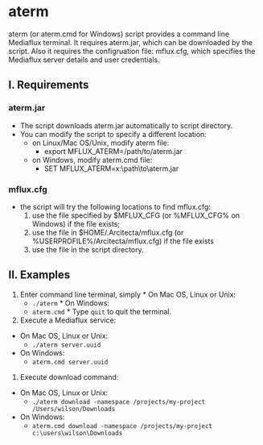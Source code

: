 # aterm

aterm (or aterm.cmd for Windows) script provides a command line Mediaflux terminal. It requires aterm.jar, which can be downloaded by the script. Also it requires the configruation file: mflux.cfg, which specifies the Mediaflux server details and user credentials.

## I. Requirements

### aterm.jar
* The script downloads aterm.jar automatically to script directory.
* You can modify the script to specify a different location:
  * on Linux/Mac OS/Unix, modify aterm file:
    * export MFLUX_ATERM=/path/to/aterm.jar
  * on Windows, modify aterm.cmd file:
    * SET MFLUX_ATERM=x:\path\to\aterm.jar

### mflux.cfg
* the script will try the following locations to find mflux.cfg:
  1. use the file specified by $MFLUX_CFG (or %MFLUX_CFG% on Windows) if the file exists;
  2. use the file in $HOME/.Arcitecta/mflux.cfg (or %USERPROFILE%/Arcitecta/mflux.cfg) if the file exists
  3. use the file in the script directory.

## II. Examples

  1. Enter command line terminal, simply 
    * On Mac OS, Linux or Unix:
      * `./aterm`
    * On Windows:
      * `aterm.cmd`
    * Type `quit` to quit the terminal.
1. Execute a Mediaflux service:
  * On Mac OS, Linux or Unix:
    * `./aterm server.uuid`
  * On Windows:
    * `aterm.cmd server.uuid`
1. Execute download command:
  * On Mac OS, Linux or Unix:
    * `./aterm download -namespace /projects/my-project /Users/wilson/Downloads`
  * On Windows:
    * `aterm.cmd download -namespace /projects/my-project c:\users\wilson\Downloads`

